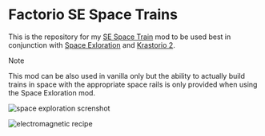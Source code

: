 # Factorio SE Space Trains
This is the repository for my [SE Space Train](https://mods.factorio.com/mod/se-space-trains) mod to be used best in conjunction with [Space Exloration](https://mods.factorio.com/mod/space-exploration) and [Krastorio 2](https://mods.factorio.com/mod/Krastorio2).

> [!NOTE]
> This mod can be also used in vanilla only but the ability to actually build trains in space with the appropriate space rails is only provided when using the Space Exloration mod.

![space exploration screnshot](https://assets-mod.factorio.com/assets/dc0d0db5a7de4974df07c105b511ae2bcfc67628.png)

![electromagnetic recipe](https://assets-mod.factorio.com/assets/8fe26fb54741bef8d8625316a75cbaf5dc30d33c.png)